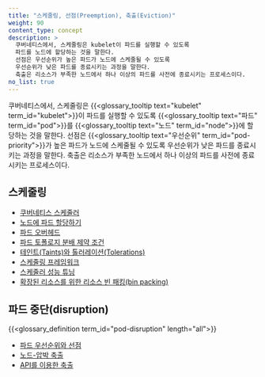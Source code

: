 ```yaml
---
title: "스케줄링, 선점(Preemption), 축출(Eviction)"
weight: 90
content_type: concept
description: >
  쿠버네티스에서, 스케줄링은 kubelet이 파드를 실행할 수 있도록 
  파드를 노드에 할당하는 것을 말한다.
  선점은 우선순위가 높은 파드가 노드에 스케줄될 수 있도록 
  우선순위가 낮은 파드를 종료시키는 과정을 말한다.
  축출은 리소스가 부족한 노드에서 하나 이상의 파드를 사전에 종료시키는 프로세스이다.
no_list: true
---
```


쿠버네티스에서, 스케줄링은 {{<glossary_tooltip text="kubelet" term_id="kubelet">}}이 파드를 실행할 수 있도록 
{{<glossary_tooltip text="파드" term_id="pod">}}를 
{{<glossary_tooltip text="노드" term_id="node">}}에 할당하는 것을 말한다.
선점은 {{<glossary_tooltip text="우선순위" term_id="pod-priority">}}가 높은 파드가 노드에 스케줄될 수 있도록 
우선순위가 낮은 파드를 종료시키는 과정을 말한다.
축출은 리소스가 부족한 노드에서 하나 이상의 파드를 사전에 종료시키는 프로세스이다.

## 스케줄링

* [쿠버네티스 스케줄러](/ko/docs/concepts/scheduling-eviction/kube-scheduler/)
* [노드에 파드 할당하기](/ko/docs/concepts/scheduling-eviction/assign-pod-node/)
* [파드 오버헤드](/ko/docs/concepts/scheduling-eviction/pod-overhead/)
* [파드 토폴로지 분배 제약 조건](/docs/concepts/scheduling-eviction/topology-spread-constraints/)
* [테인트(Taints)와 톨러레이션(Tolerations)](/ko/docs/concepts/scheduling-eviction/taint-and-toleration/)
* [스케줄링 프레임워크](/docs/concepts/scheduling-eviction/scheduling-framework/)
* [스케줄러 성능 튜닝](/ko/docs/concepts/scheduling-eviction/scheduler-perf-tuning/)
* [확장된 리소스를 위한 리소스 빈 패킹(bin packing)](/ko/docs/concepts/scheduling-eviction/resource-bin-packing/)

## 파드 중단(disruption)

{{<glossary_definition term_id="pod-disruption" length="all">}}

* [파드 우선순위와 선점](/ko/docs/concepts/scheduling-eviction/pod-priority-preemption/)
* [노드-압박 축출](/ko/docs/concepts/scheduling-eviction/node-pressure-eviction/)
* [API를 이용한 축출](/ko/docs/concepts/scheduling-eviction/api-eviction/)

